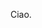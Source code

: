 Ciao.

<!--
**paolodina/paolodina** is a ✨ _special_ ✨ repository because its `README.md` (this file) appears on your GitHub profile.

Here are some ideas to get you started:

- 🔭 I’m currently working on ...
- 🌱 I’m currently learning ...
- 👯 I’m looking to collaborate on ...
- 🤔 I’m looking for help with ...
- 💬 Ask me about ...
- 📫 How to reach me: ...
- 😄 Pronouns: ...
- ⚡ Fun fact: ...
-->

<!--
![My GitHub Stats](https://github-readme-stats.vercel.app/api?username=paolodina&theme=flag-india&show_icons=true&hide=contribs,stars&hide_title=true&count_private=true&hide_border=true)

![My GitHub Languages](https://github-readme-stats.vercel.app/api/top-langs/?username=paolodina&layout=compact&theme=flag-india&hide_border=true&hide_title=true)
-->

<!--
<hr />

<p align="center">
<a href="https://viteconf.org/" target="_blank"><img alt="Vite conf 2022" width="600" src="https://github.com/paolodina/paolodina/blob/main/vite-conf-svelte.png" /></a>
</p>
-->

<!--
<p><img align="left" src="https://github-readme-stats.vercel.app/api/top-langs?username=paolodina&show_icons=true&locale=en&layout=compact" alt="GitHib Paolo Dina" /></p>

<p>&nbsp;<img align="center" src="https://github-readme-stats.vercel.app/api?username=paolodina&show_icons=true&locale=en" alt="GitHib Paolo Dina" /></p>
-->
